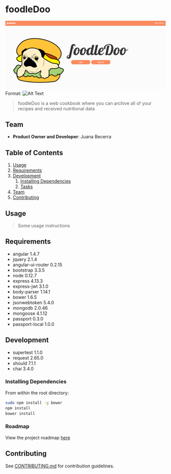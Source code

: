 # foodleDoo

![foodleDoo home page](/readme_images/front_page.png)
Format: ![Alt Text](url)

> foodleDoo is a web cookbook where you can archive all of your recipes and received nutritional data 

## Team

  - __Product Owner and Developer__: Juana Becerra

## Table of Contents

1. [Usage](#Usage)
1. [Requirements](#requirements)
1. [Development](#development)
    1. [Installing Dependencies](#installing-dependencies)
    1. [Tasks](#tasks)
1. [Team](#team)
1. [Contributing](#contributing)

## Usage

> Some usage instructions

## Requirements

- angular 1.4.7
- jquery 2.1.4
- angular-ui-router 0.2.15
- bootstrap 3.3.5
- node 0.12.7
- express 4.13.3 
- express-jwt 3.1.0
- body-parser 1.14.1
- bower 1.6.5
- jsonwebtoken 5.4.0
- mongodb 2.0.46
- mongoose 4.1.12
- passport 0.3.0
- passport-local 1.0.0

## Development

- supertest 1.1.0
- request 2.65.0
- should 7.1.1
- chai 3.4.0

### Installing Dependencies

From within the root directory:

```sh
sudo npm install -g bower
npm install
bower install
```

### Roadmap

View the project roadmap [here](LINK_TO_PROJECT_ISSUES)


## Contributing

See [CONTRIBUTING.md](CONTRIBUTING.md) for contribution guidelines.
